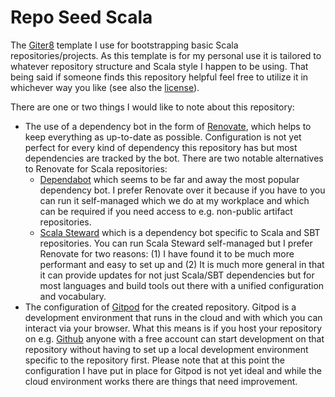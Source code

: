 # Repo Seed Scala

The [Giter8](http://www.foundweekends.org/giter8/) template I use for bootstrapping basic Scala repositories/projects.
As this template is for my personal use it is tailored to whatever repository structure and Scala style I happen to
be using. That being said if someone finds this repository helpful feel free to utilize it in whichever way you like
(see also the [license](license)).

There are one or two things I would like to note about this repository:
* The use of a dependency bot in the form of [Renovate](https://github.com/renovatebot/renovate), which helps to keep
  everything as up-to-date as possible. Configuration is not yet perfect for every kind of dependency this repository
  has but most dependencies are tracked by the bot. There are two notable alternatives to Renovate for Scala
  repositories:
  * [Dependabot](https://dependabot.com/) which seems to be far and away the most popular dependency bot. I prefer
    Renovate over it because if you have to you can run it self-managed which we do at my workplace and which can
    be required if you need access to e.g. non-public artifact repositories.
  * [Scala Steward](https://github.com/scala-steward-org/scala-steward) which is a dependency bot specific to Scala
    and SBT repositories. You can run Scala Steward self-managed but I prefer Renovate for two reasons: (1) I have
    found it to be much more performant and easy to set up and (2) It is much more general in that it can provide
    updates for not just Scala/SBT dependencies but for most languages and build tools out there with a unified
    configuration and vocabulary.
* The configuration of [Gitpod](https://www.gitpod.io/) for the created repository. Gitpod is a development environment
  that runs in the cloud and with which you can interact via your browser. What this means is if you host your
  repository on e.g. [Github](https://github.com/) anyone with a free account can start development on that repository
  without having to set up a local development environment specific to the repository first. Please note that at this
  point the configuration I have put in place for Gitpod is not yet ideal and while the cloud environment works there
  are things that need improvement.
